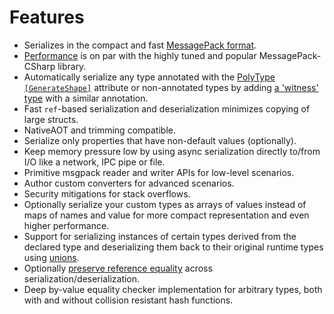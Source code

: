 # Features

* Serializes in the compact and fast [MessagePack format](https://msgpack.org/).
* [Performance](performance.md) is on par with the highly tuned and popular MessagePack-CSharp library.
* Automatically serialize any type annotated with the [PolyType `[GenerateShape]`](xref:PolyType.GenerateShapeAttribute) attribute
  or non-annotated types by adding [a 'witness' type](type-shapes.md#witness-classes) with a similar annotation.
* Fast `ref`-based serialization and deserialization minimizes copying of large structs.
* NativeAOT and trimming compatible.
* Serialize only properties that have non-default values (optionally).
* Keep memory pressure low by using async serialization directly to/from I/O like a network, IPC pipe or file.
* Primitive msgpack reader and writer APIs for low-level scenarios.
* Author custom converters for advanced scenarios.
* Security mitigations for stack overflows.
* Optionally serialize your custom types as arrays of values instead of maps of names and value for more compact representation and even higher performance.
* Support for serializing instances of certain types derived from the declared type and deserializing them back to their original runtime types using [unions](unions.md).
* Optionally [preserve reference equality](xref:Nerdbank.MessagePack.MessagePackSerializer.PreserveReferences) across serialization/deserialization.
* Deep by-value equality checker implementation for arbitrary types, both with and without collision resistant hash functions.
